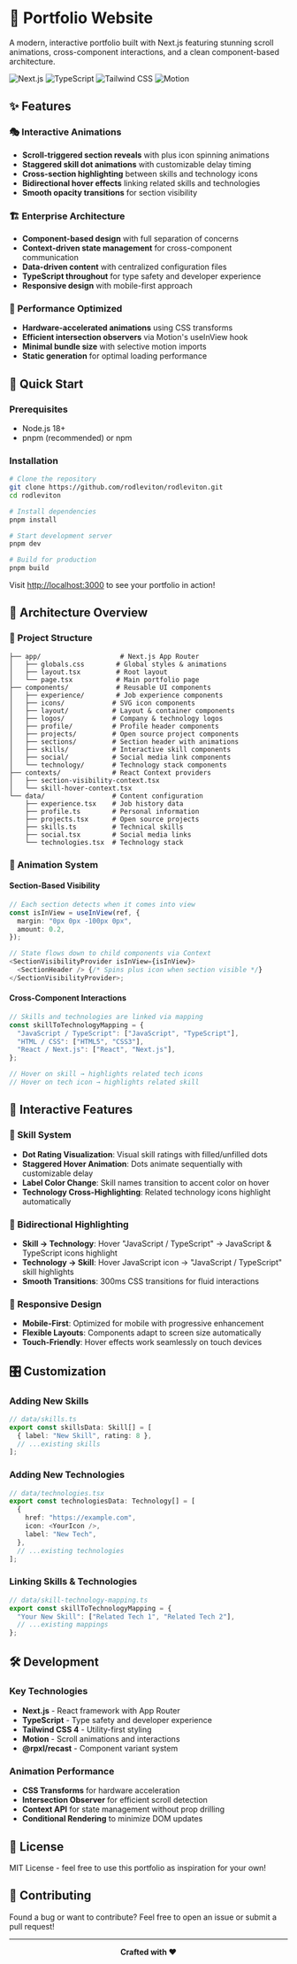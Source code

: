 # 🎨 Portfolio Website

A modern, interactive portfolio built with Next.js featuring stunning scroll animations, cross-component interactions, and a clean component-based architecture.

![Next.js](https://img.shields.io/badge/Next.js-15.3.5-black?style=for-the-badge&logo=next.js)
![TypeScript](https://img.shields.io/badge/TypeScript-5-blue?style=for-the-badge&logo=typescript)
![Tailwind CSS](https://img.shields.io/badge/Tailwind_CSS-4-38B2AC?style=for-the-badge&logo=tailwind-css)
![Motion](https://img.shields.io/badge/Motion-12.23.0-FF0080?style=for-the-badge&logo=framer)

## ✨ Features

### 🎭 Interactive Animations

- **Scroll-triggered section reveals** with plus icon spinning animations
- **Staggered skill dot animations** with customizable delay timing
- **Cross-section highlighting** between skills and technology icons
- **Bidirectional hover effects** linking related skills and technologies
- **Smooth opacity transitions** for section visibility

### 🏗️ Enterprise Architecture

- **Component-based design** with full separation of concerns
- **Context-driven state management** for cross-component communication
- **Data-driven content** with centralized configuration files
- **TypeScript throughout** for type safety and developer experience
- **Responsive design** with mobile-first approach

### 🔧 Performance Optimized

- **Hardware-accelerated animations** using CSS transforms
- **Efficient intersection observers** via Motion's useInView hook
- **Minimal bundle size** with selective motion imports
- **Static generation** for optimal loading performance

## 🚀 Quick Start

### Prerequisites

- Node.js 18+
- pnpm (recommended) or npm

### Installation

```bash
# Clone the repository
git clone https://github.com/rodleviton/rodleviton.git
cd rodleviton

# Install dependencies
pnpm install

# Start development server
pnpm dev

# Build for production
pnpm build
```

Visit [http://localhost:3000](http://localhost:3000) to see your portfolio in action!

## 🎯 Architecture Overview

### 📁 Project Structure

```
├── app/                    # Next.js App Router
│   ├── globals.css        # Global styles & animations
│   ├── layout.tsx         # Root layout
│   └── page.tsx           # Main portfolio page
├── components/            # Reusable UI components
│   ├── experience/        # Job experience components
│   ├── icons/            # SVG icon components
│   ├── layout/           # Layout & container components
│   ├── logos/            # Company & technology logos
│   ├── profile/          # Profile header components
│   ├── projects/         # Open source project components
│   ├── sections/         # Section header with animations
│   ├── skills/           # Interactive skill components
│   ├── social/           # Social media link components
│   └── technology/       # Technology stack components
├── contexts/             # React Context providers
│   ├── section-visibility-context.tsx
│   └── skill-hover-context.tsx
└── data/                 # Content configuration
    ├── experience.tsx    # Job history data
    ├── profile.ts        # Personal information
    ├── projects.tsx      # Open source projects
    ├── skills.ts         # Technical skills
    ├── social.tsx        # Social media links
    └── technologies.tsx  # Technology stack
```

### 🔄 Animation System

#### Section-Based Visibility

```typescript
// Each section detects when it comes into view
const isInView = useInView(ref, {
  margin: "0px 0px -100px 0px",
  amount: 0.2,
});

// State flows down to child components via Context
<SectionVisibilityProvider isInView={isInView}>
  <SectionHeader /> {/* Spins plus icon when section visible */}
</SectionVisibilityProvider>;
```

#### Cross-Component Interactions

```typescript
// Skills and technologies are linked via mapping
const skillToTechnologyMapping = {
  "JavaScript / TypeScript": ["JavaScript", "TypeScript"],
  "HTML / CSS": ["HTML5", "CSS3"],
  "React / Next.js": ["React", "Next.js"],
};

// Hover on skill → highlights related tech icons
// Hover on tech icon → highlights related skill
```

## 🎨 Interactive Features

### 🎯 Skill System

- **Dot Rating Visualization**: Visual skill ratings with filled/unfilled dots
- **Staggered Hover Animation**: Dots animate sequentially with customizable delay
- **Label Color Change**: Skill names transition to accent color on hover
- **Technology Cross-Highlighting**: Related technology icons highlight automatically

### 🔗 Bidirectional Highlighting

- **Skill → Technology**: Hover "JavaScript / TypeScript" → JavaScript & TypeScript icons highlight
- **Technology → Skill**: Hover JavaScript icon → "JavaScript / TypeScript" skill highlights
- **Smooth Transitions**: 300ms CSS transitions for fluid interactions

### 📱 Responsive Design

- **Mobile-First**: Optimized for mobile with progressive enhancement
- **Flexible Layouts**: Components adapt to screen size automatically
- **Touch-Friendly**: Hover effects work seamlessly on touch devices

## 🎛️ Customization

### Adding New Skills

```typescript
// data/skills.ts
export const skillsData: Skill[] = [
  { label: "New Skill", rating: 8 },
  // ...existing skills
];
```

### Adding New Technologies

```typescript
// data/technologies.tsx
export const technologiesData: Technology[] = [
  {
    href: "https://example.com",
    icon: <YourIcon />,
    label: "New Tech",
  },
  // ...existing technologies
];
```

### Linking Skills & Technologies

```typescript
// data/skill-technology-mapping.ts
export const skillToTechnologyMapping = {
  "Your New Skill": ["Related Tech 1", "Related Tech 2"],
  // ...existing mappings
};
```

## 🛠️ Development

### Key Technologies

- **Next.js** - React framework with App Router
- **TypeScript** - Type safety and developer experience
- **Tailwind CSS 4** - Utility-first styling
- **Motion** - Scroll animations and interactions
- **@rpxl/recast** - Component variant system

### Animation Performance

- **CSS Transforms** for hardware acceleration
- **Intersection Observer** for efficient scroll detection
- **Context API** for state management without prop drilling
- **Conditional Rendering** to minimize DOM updates

## 📄 License

MIT License - feel free to use this portfolio as inspiration for your own!

## 🤝 Contributing

Found a bug or want to contribute? Feel free to open an issue or submit a pull request!

---

<div align="center">
  <strong>Crafted with ❤️</strong>
</div>
